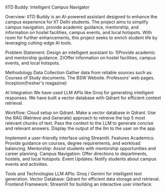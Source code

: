 IITD Buddy: Intelligent Campus Navigator

Overview:
IITD Buddy is an AI-powered assistant designed to enhance the campus experience for IIT Delhi students. The project aims to simplify campus navigation, provide academic guidance, mentorship, and information on hostel facilities, campus events, and local hotspots. With room for further enhancements, this project seeks to enrich student life by leveraging cutting-edge AI tools.

Problem Statement:
Design an intelligent assistant to:
1)Provide academic and mentorship guidance.
2)Offer information on hostel facilities, campus events, and local hotspots.

Methodology
Data Collection
Gather data from reliable sources such as:
Courses of Study documents.
The BSW Website.
Professors’ web pages.
Inception(fresher's magazine)

AI Integration
We have used LLM APIs like Groq for generating intelligent responses.
We have built a vector database with Qdrant for efficient context retrieval.

Workflow:
Cloud setup on Qdrant.
Make a vector database in Qdrant.
Use the RAG (Retrieve and Generate) approach to retreive the top 5 most relevant chunks of text.
Pass the context to the LLM to generate concise and relevant answers.
Display the output of the llm to the user on the app

Implement a user-friendly interface using Streamlit.
Features
Academics: Provide guidance on courses, degree requirements, and workload balancing.
Mentorship: Assist students with mentorship opportunities and career planning.
Campus Navigation: Offer directions to departments, hostels, and local hotspots.
Event Updates: Notify students about campus events and activities.

Tools and Technologies
LLM APIs: Groq / Gemini for intelligent text generation.
Vector Database: Qdrant for efficient data storage and retrieval.
Frontend Framework: Streamlit for building an interactive user interface.
